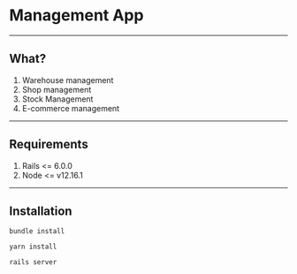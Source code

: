 # Management App

----
## What?
1. Warehouse management 
2. Shop management 
3. Stock Management
4. E-commerce management

----
## Requirements
1. Rails <= 6.0.0
2. Node <= v12.16.1

----
## Installation
`bundle install`
 
`yarn install`
 
`rails server` 
